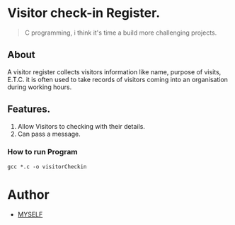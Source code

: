 # Visitor check-in Register.

>  C programming, i think it's time a build more challenging projects.

## About
A visitor register collects visitors information like name, purpose of visits, E.T.C. it is often used to take records of visitors coming into an organisation during working hours.

## Features.
1. Allow Visitors to checking with their details.
2. Can pass a message.

### How to run Program
	gcc *.c -o visitorCheckin

# Author
- [MYSELF](https://github.com/ConquerorCletus)
